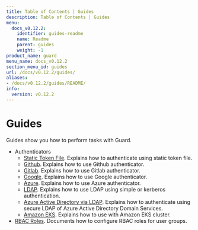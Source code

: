 ```yaml
---
title: Table of Contents | Guides
description: Table of Contents | Guides
menu:
  docs_v0.12.2:
    identifier: guides-readme
    name: Readme
    parent: guides
    weight: -1
product_name: guard
menu_name: docs_v0.12.2
section_menu_id: guides
url: /docs/v0.12.2/guides/
aliases:
- /docs/v0.12.2/guides/README/
info:
  version: v0.12.2
---
```


# Guides

Guides show you how to perform tasks with Guard.

- Authenticators
  - [Static Token File](/docs/v0.12.2/guides/authenticator/static_token_file). Explains how to authenticate using static token file.
  - [Github](/docs/v0.12.2/guides/authenticator/github). Explains how to use Github authenticator.
  - [Gitlab](/docs/v0.12.2/guides/authenticator/gitlab). Explains how to use Gitlab authenticator.
  - [Google](/docs/v0.12.2/guides/authenticator/google). Explains how to use Google authenticator.
  - [Azure](/docs/v0.12.2/guides/authenticator/azure). Explains how to use Azure authenticator.
  - [LDAP](/docs/v0.12.2/guides/authenticator/ldap). Explains how to use LDAP using simple or kerberos authentication.
  - [Azure Active Directory via LDAP](/docs/v0.12.2/guides/authenticator/ldap_azure). Explains how to authenticate using secure LDAP of Azure Active Directory Domain Services.
  - [Amazon EKS](/docs/v0.12.2/guides/authenticator/aws_eks). Explains how to use with Amazon EKS cluster.
- [RBAC Roles](/docs/v0.12.2/guides/rbac). Documents how to configure RBAC roles for user groups.
